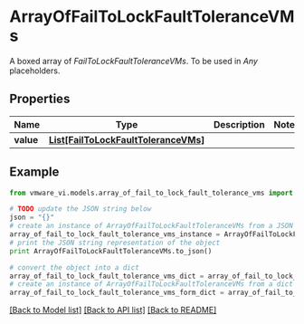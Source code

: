 # ArrayOfFailToLockFaultToleranceVMs

A boxed array of *FailToLockFaultToleranceVMs*. To be used in *Any* placeholders. 

## Properties
Name | Type | Description | Notes
------------ | ------------- | ------------- | -------------
**value** | [**List[FailToLockFaultToleranceVMs]**](FailToLockFaultToleranceVMs.md) |  | 

## Example

```python
from vmware_vi.models.array_of_fail_to_lock_fault_tolerance_vms import ArrayOfFailToLockFaultToleranceVMs

# TODO update the JSON string below
json = "{}"
# create an instance of ArrayOfFailToLockFaultToleranceVMs from a JSON string
array_of_fail_to_lock_fault_tolerance_vms_instance = ArrayOfFailToLockFaultToleranceVMs.from_json(json)
# print the JSON string representation of the object
print ArrayOfFailToLockFaultToleranceVMs.to_json()

# convert the object into a dict
array_of_fail_to_lock_fault_tolerance_vms_dict = array_of_fail_to_lock_fault_tolerance_vms_instance.to_dict()
# create an instance of ArrayOfFailToLockFaultToleranceVMs from a dict
array_of_fail_to_lock_fault_tolerance_vms_form_dict = array_of_fail_to_lock_fault_tolerance_vms.from_dict(array_of_fail_to_lock_fault_tolerance_vms_dict)
```
[[Back to Model list]](../README.md#documentation-for-models) [[Back to API list]](../README.md#documentation-for-api-endpoints) [[Back to README]](../README.md)


